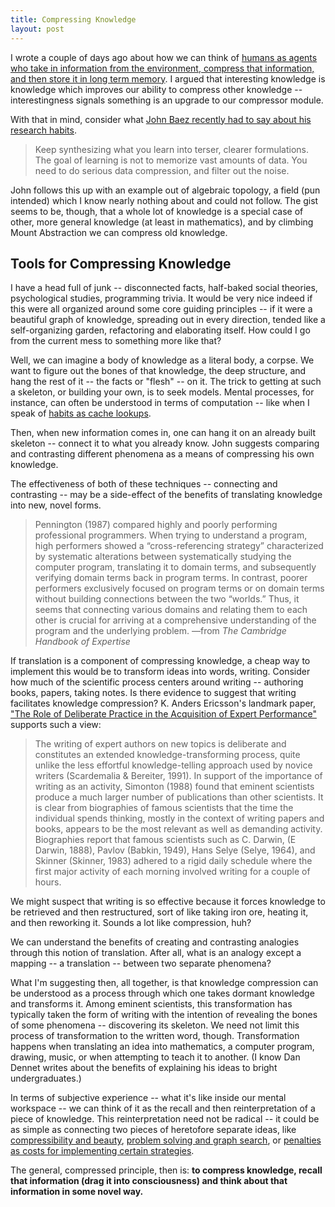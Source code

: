 ```yaml
---
title: Compressing Knowledge
layout: post
---
```


I wrote a couple of days ago about how we can think of [humans as agents who take
in information from the environment, compress that information, and then store
it in long term memory](http://rs.io/2014/02/22/ju%CC%88rgen-schmidhuber-creativity.html). I argued that interesting knowledge is knowledge which
improves our ability to compress other knowledge -- interestingness signals something is an upgrade to our compressor module.

With that in mind, consider what [John Baez recently had to say about his
research habits](http://intelligence.org/2014/02/21/john-baez-on-research-tactics/). 

> Keep synthesizing what you learn into terser, clearer formulations. The goal
> of learning is not to memorize vast amounts of data. You need to do serious
> data compression, and filter out the noise.

John follows this up with an example out of algebraic topology, a field (pun
intended) which I know nearly nothing about and could not follow. The gist seems
to be, though, that a whole lot of knowledge is a special case of other, more
general knowledge (at least in mathematics), and by climbing Mount Abstraction we can compress old knowledge.

## Tools for Compressing Knowledge

I have a head full of junk -- disconnected facts, half-baked social theories,
psychological studies, programming trivia. It would be very nice indeed if this
were all organized around some core guiding principles -- if it were a beautiful
graph of knowledge, spreading out in every direction, tended like a
self-organizing garden, refactoring and elaborating itself. How could I go from
the current mess to something more like that?

Well, we can imagine a body of knowledge as a literal body, a corpse. We want to figure out the
bones of that knowledge, the deep structure, and hang the rest of it -- the
facts or "flesh" -- on it. The trick to getting at such a
skeleton, or building your own, is to seek models. Mental processes,
for instance, can often be understood in terms of computation -- like when I
speak of [habits as cache lookups](http://rs.io/2014/02/08/habit.html).

Then, when new information comes in, one can hang it on an already built
skeleton -- connect it to what you already know. John suggests comparing and
contrasting different phenomena as a means of compressing his own knowledge.

The effectiveness of both of these techniques -- connecting and contrasting --
may be a side-effect of the benefits of translating knowledge into new, novel
forms.

> Pennington (1987) compared highly and poorly performing professional
> programmers. When trying to understand a program, high performers showed a
> “cross-referencing strategy” characterized by systematic alterations between
> systematically studying the computer program, translating it to domain terms,
> and subsequently verifying domain terms back in program terms. In contrast,
> poorer performers exclusively focused on program terms or on domain terms 
> without building connections between the two “worlds.” Thus, it seems that
> connecting various domains and relating them to each other is crucial for
> arriving at a comprehensive understanding of the program and the underlying
> problem.
<span id="quote-attribute">—from <em>The Cambridge Handbook of Expertise</em></span>

If translation is a component of compressing knowledge, a cheap way to implement
this would be to transform ideas into words, writing. Consider how much of the
scientific process centers around writing -- authoring books, papers, taking notes. Is there
evidence to suggest that writing facilitates knowledge compression? K. Anders
Ericsson's landmark paper, ["The Role of Deliberate Practice in the Acquisition
of Expert Performance"](http://graphics8.nytimes.com/images/blogs/freakonomics/pdf/DeliberatePractice%28PsychologicalReview%29.pdf) supports such a view:

> The writing of expert
> authors on new topics is deliberate and constitutes an extended
> knowledge-transforming process, quite unlike the less effortful
> knowledge-telling approach used by novice writers (Scardemalia & Bereiter,
> 1991). In support of the importance of writing as an activity, Simonton (1988)
> found that eminent scientists produce a much larger number of publications than
> other scientists. It is clear from biographies of famous scientists that the
> time the individual spends thinking, mostly in the context of writing papers
> and books, appears to be the most relevant as well as demanding
> activity. Biographies report that famous scientists such as C. Darwin, (E
> Darwin, 1888), Pavlov (Babkin, 1949), Hans Selye (Selye, 1964), and Skinner
> (Skinner, 1983) adhered to a rigid daily schedule where the first major
> activity of each morning involved writing for a couple of hours.

We might suspect that writing is so effective because it forces knowledge to be
retrieved and then restructured, sort of like taking iron ore, heating
it, and then reworking it. Sounds a lot like compression, huh?

We can understand the benefits of creating and contrasting analogies through
this notion of translation. After all, what is an analogy except a mapping -- a
translation -- between two separate phenomena?

What I'm suggesting then, all together, is that knowledge compression can be
understood as a process through which one takes dormant knowledge and transforms
it. Among eminent scientists, this transformation has typically taken the form
of writing with the intention of revealing the bones of some phenomena --
discovering its skeleton. We need not limit this
process of transformation to the written word, though. Transformation happens
when translating an idea into mathematics, a computer program, drawing, music,
or when attempting to teach it to another. (I know Dan Dennet writes
about the benefits of explaining his ideas to bright undergraduates.)

In terms of subjective experience -- what it's like inside our mental workspace
-- we can think of it as the recall and then reinterpretation of a piece of
knowledge. This reinterpretation need not be radical -- it could be as simple as
connecting two pieces of heretofore separate ideas, like [compressibility and
beauty](http://rs.io/2014/02/21/problem-solving.html),
[problem solving and graph search](http://rs.io/2014/02/21/problem-solving.html),
or [penalties as costs for implementing certain strategies](http://rs.io/2014/01/08/rules-are-rules.html).

The general, compressed principle, then is: **to compress knowledge, recall that
information (drag it into consciousness) and think about that information in some
novel way.** 
